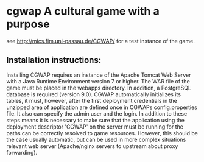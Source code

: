 # cgwap A cultural game with a purpose


see http://mics.fim.uni-passau.de/CGWAP/ for a test instance of the game. 

## Installation instructions:

Installing CGWAP requires an instance of the Apache Tomcat Web Server with a Java Runtime Environment version 7 or higher. The WAR file of the game must be placed in the webapps directory.
In addition, a PostgreSQL database is required (version 9.0). CGWAP automatically initializes its tables, it must, however, after the first deployment credentials in the unzipped area of ​​application are defined once in CGWAPs config.properties file. It also can specify the admin user and the login.
In addition to these steps means it is necessary to make sure that the application using the deployment descriptor 'CGWAP' on the server must be running for the paths can be correctly resolved to game resources. However, this should be the case usually automatic, but can be used in more complex situations relevant web server (Apache/nginx servers to upstream about proxy forwarding).


